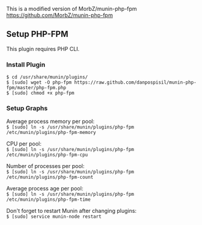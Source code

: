 This is a modified version of MorbZ/munin-php-fpm https://github.com/MorbZ/munin-php-fpm

Setup PHP-FPM
-------------

This plugin requires PHP CLI.

### Install Plugin
`$ cd /usr/share/munin/plugins/`  
`$ [sudo] wget -O php-fpm https://raw.github.com/danpospisil/munin-php-fpm/master/php-fpm.php`  
`$ [sudo] chmod +x php-fpm`

### Setup Graphs
Average process memory per pool:  
`$ [sudo] ln -s /usr/share/munin/plugins/php-fpm /etc/munin/plugins/php-fpm-memory`

CPU per pool:  
`$ [sudo] ln -s /usr/share/munin/plugins/php-fpm /etc/munin/plugins/php-fpm-cpu`

Number of processes per pool:  
`$ [sudo] ln -s /usr/share/munin/plugins/php-fpm /etc/munin/plugins/php-fpm-count`

Average process age per pool:  
`$ [sudo] ln -s /usr/share/munin/plugins/php-fpm /etc/munin/plugins/php-fpm-time`

Don't forget to restart Munin after changing plugins:  
`$ [sudo] service munin-node restart`